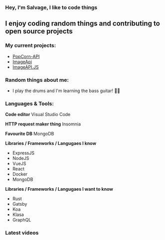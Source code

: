 ### Hey, I'm Salvage, I like to code things

## I enjoy coding random things and contributing to open source projects

### My current projects:
* [PopCorn-API](https://popcorn-backend.herokuapp.com)
* [ImageApi](https://image-api-2.glitch.me)
* [ImageAPI.JS](https://npm.im/imageapi.js)

### Random things about me:
* I play the drums and I'm learning the bass guitar! 🥁🎸

### Languages & Tools:
**Code editor** Visual Studio Code

**HTTP request maker thing** Insomnia

**Favourite DB** MongoDB

**Libraries / Frameworks / Langugaes I know**
* ExpressJS
* NodeJS
* VueJS
* React
* Docker
* MongoDB

**Libraries / Frameworks / Langugaes I want to know**
* Rust
* Gatsby
* Koa
* Klasa
* GraphQL

### Latest videos
<!-- YOUTUBE:START -->
<!-- YOUTUBE:END -->